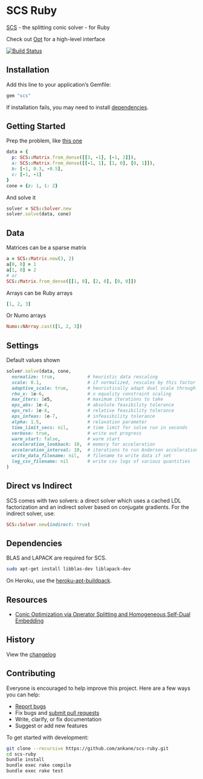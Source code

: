 # SCS Ruby

[SCS](https://github.com/cvxgrp/scs) - the splitting conic solver - for Ruby

Check out [Opt](https://github.com/ankane/opt) for a high-level interface

[![Build Status](https://github.com/ankane/scs-ruby/workflows/build/badge.svg?branch=master)](https://github.com/ankane/scs-ruby/actions)

## Installation

Add this line to your application’s Gemfile:

```ruby
gem "scs"
```

If installation fails, you may need to install [dependencies](#dependencies).

## Getting Started

Prep the problem, like [this one](https://www.cvxgrp.org/scs/examples/python/basic_qp.html)

```ruby
data = {
  p: SCS::Matrix.from_dense([[3, -1], [-1, 2]]),
  a: SCS::Matrix.from_dense([[-1, 1], [1, 0], [0, 1]]),
  b: [-1, 0.3, -0.5],
  c: [-1, -1]
}
cone = {z: 1, l: 2}
```

And solve it

```ruby
solver = SCS::Solver.new
solver.solve(data, cone)
```

## Data

Matrices can be a sparse matrix

```ruby
a = SCS::Matrix.new(3, 2)
a[0, 0] = 1
a[1, 0] = 2
# or
SCS::Matrix.from_dense([[1, 0], [2, 0], [0, 0]])
```

Arrays can be Ruby arrays

```ruby
[1, 2, 3]
```

Or Numo arrays

```ruby
Numo::NArray.cast([1, 2, 3])
```

## Settings

Default values shown

```ruby
solver.solve(data, cone,
  normalize: true,            # heuristic data rescaling
  scale: 0.1,                 # if normalized, rescales by this factor
  adaptive_scale: true,       # heuristically adapt dual scale through the solve
  rho_x: 1e-6,                # x equality constraint scaling
  max_iters: 1e5,             # maximum iterations to take
  eps_abs: 1e-4,              # absolute feasibility tolerance
  eps_rel: 1e-4,              # relative feasibility tolerance
  eps_infeas: 1e-7,           # infeasibility tolerance
  alpha: 1.5,                 # relaxation parameter
  time_limit_secs: nil,       # time limit for solve run in seconds
  verbose: true,              # write out progress
  warm_start: false,          # warm start
  acceleration_lookback: 10,  # memory for acceleration
  acceleration_interval: 10,  # iterations to run Anderson acceleration
  write_data_filename: nil,   # filename to write data if set
  log_csv_filename: nil       # write csv logs of various quantities
)
```

## Direct vs Indirect

SCS comes with two solvers: a direct solver which uses a cached LDL factorization and an indirect solver based on conjugate gradients. For the indirect solver, use:

```ruby
SCS::Solver.new(indirect: true)
```

## Dependencies

BLAS and LAPACK are required for SCS.

```sh
sudo apt-get install libblas-dev liblapack-dev
```

On Heroku, use the [heroku-apt-buildpack](https://github.com/heroku/heroku-buildpack-apt).

## Resources

- [Conic Optimization via Operator Splitting and Homogeneous Self-Dual Embedding](https://web.stanford.edu/~boyd/papers/scs.html)

## History

View the [changelog](https://github.com/ankane/scs-ruby/blob/master/CHANGELOG.md)

## Contributing

Everyone is encouraged to help improve this project. Here are a few ways you can help:

- [Report bugs](https://github.com/ankane/scs-ruby/issues)
- Fix bugs and [submit pull requests](https://github.com/ankane/scs-ruby/pulls)
- Write, clarify, or fix documentation
- Suggest or add new features

To get started with development:

```sh
git clone --recursive https://github.com/ankane/scs-ruby.git
cd scs-ruby
bundle install
bundle exec rake compile
bundle exec rake test
```
